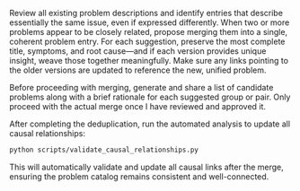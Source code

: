 Review all existing problem descriptions and identify entries that describe essentially the same issue, even if expressed differently. When two or more problems appear to be closely related, propose merging them into a single, coherent problem entry. For each suggestion, preserve the most complete title, symptoms, and root cause—and if each version provides unique insight, weave those together meaningfully. Make sure any links pointing to the older versions are updated to reference the new, unified problem.

Before proceeding with merging, generate and share a list of candidate problems along with a brief rationale for each suggested group or pair. Only proceed with the actual merge once I have reviewed and approved it.

After completing the deduplication, run the automated analysis to update all causal relationships:
```bash
python scripts/validate_causal_relationships.py
```

This will automatically validate and update all causal links after the merge, ensuring the problem catalog remains consistent and well-connected.